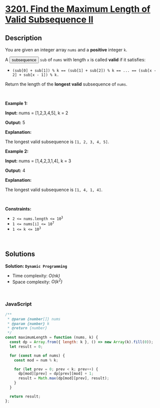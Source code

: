 # [3201. Find the Maximum Length of Valid Subsequence II](https://leetcode.com/problems/find-the-maximum-length-of-valid-subsequence-ii)

## Description

<div class="elfjS" data-track-load="description_content">You are given an integer array <code>nums</code> and a <strong>positive</strong> integer <code>k</code>.
<p>A <span data-keyword="subsequence-array" class=" cursor-pointer relative text-dark-blue-s text-sm"><button type="button" aria-haspopup="dialog" aria-expanded="false" aria-controls="radix-:rj:" data-state="closed" class="">subsequence</button></span> <code>sub</code> of <code>nums</code> with length <code>x</code> is called <strong>valid</strong> if it satisfies:</p>

<ul>
	<li><code>(sub[0] + sub[1]) % k == (sub[1] + sub[2]) % k == ... == (sub[x - 2] + sub[x - 1]) % k.</code></li>
</ul>
Return the length of the <strong>longest</strong> <strong>valid</strong> subsequence of <code>nums</code>.
<p>&nbsp;</p>
<p><strong class="example">Example 1:</strong></p>

<div class="example-block">
<p><strong>Input:</strong> <span class="example-io">nums = [1,2,3,4,5], k = 2</span></p>

<p><strong>Output:</strong> <span class="example-io">5</span></p>

<p><strong>Explanation:</strong></p>

<p>The longest valid subsequence is <code>[1, 2, 3, 4, 5]</code>.</p>
</div>

<p><strong class="example">Example 2:</strong></p>

<div class="example-block">
<p><strong>Input:</strong> <span class="example-io">nums = [1,4,2,3,1,4], k = 3</span></p>

<p><strong>Output:</strong> <span class="example-io">4</span></p>

<p><strong>Explanation:</strong></p>

<p>The longest valid subsequence is <code>[1, 4, 1, 4]</code>.</p>
</div>

<p>&nbsp;</p>
<p><strong>Constraints:</strong></p>

<ul>
	<li><code>2 &lt;= nums.length &lt;= 10<sup>3</sup></code></li>
	<li><code>1 &lt;= nums[i] &lt;= 10<sup>7</sup></code></li>
	<li><code>1 &lt;= k &lt;= 10<sup>3</sup></code></li>
</ul>
</div>

<p>&nbsp;</p>

## Solutions

**Solution: `Dynamic Programming`**

- Time complexity: <em>O(nk)</em>
- Space complexity: <em>O(k<sup>2</sup>)</em>

<p>&nbsp;</p>

### **JavaScript**

```js
/**
 * @param {number[]} nums
 * @param {number} k
 * @return {number}
 */
const maximumLength = function (nums, k) {
  const dp = Array.from({ length: k }, () => new Array(k).fill(0));
  let result = 0;

  for (const num of nums) {
    const mod = num % k;

    for (let prev = 0; prev < k; prev++) {
      dp[mod][prev] = dp[prev][mod] + 1;
      result = Math.max(dp[mod][prev], result);
    }
  }

  return result;
};
```
